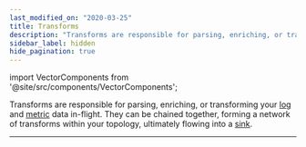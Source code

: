 ```yaml
---
last_modified_on: "2020-03-25"
title: Transforms
description: "Transforms are responsible for parsing, enriching, or transforming your log and metric data in-flight. They can be chained together, forming a network of transforms within your topology."
sidebar_label: hidden
hide_pagination: true
---
```


import VectorComponents from '@site/src/components/VectorComponents';

Transforms are responsible for parsing, enriching, or transforming your
[log][docs.data-model.log] and [metric][docs.data-model.metric] data
in-flight. They can be chained together, forming a network of transforms within
your topology, ultimately flowing into a [sink][docs.sinks].

---

<VectorComponents titles={false} sinks={false} sources={false} />


[docs.data-model.log]: /docs/about/data-model/log/
[docs.data-model.metric]: /docs/about/data-model/metric/
[docs.sinks]: /docs/reference/sinks/

